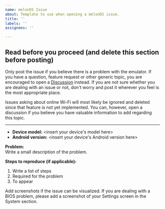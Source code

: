 ```yaml
---
name: melonDS Issue
about: Template to use when opening a melonDS issue.
title: ''
labels: ''
assignees: ''

---
```


## Read before you proceed (and delete this section before posting)
Only post the issue if you believe there is a problem with the emulator. If you have a question, feature request or other generic topic, you are encouraged to open a [Discussion](https://github.com/rafaelvcaetano/melonDS-android/discussions) instead. If you are not sure whether you are dealing with an issue or not, don't worry and post it wherever you feel is the most appropriate place.

Issues asking about online Wi-Fi will most likely be ignored and deleted since that feature is not yet implemented. You can, however, open a discussion if you believe you have valuable information to add regarding this topic.
**********************

* **Device model:** <insert your device's model here>
* **Android version:** <insert your device's Android version here>

**Problem:**  
Write a small description of the problem.

**Steps to reproduce (if applicable):**
1. Write a list of steps
2. Required for the problem
3. To appear

Add screenshots if the issue can be visualized. If you are dealing with a BIOS problem, please add a screenshot of your Settings screen in the System section.
